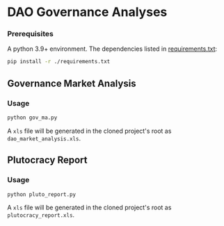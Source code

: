 # DAO Governance Analyses
### Prerequisites
A python 3.9+ environment.
The dependencies listed in [requirements.txt](./requirements.txt):
```bash
pip install -r ./requirements.txt
```
## Governance Market Analysis
### Usage
```bash
python gov_ma.py
```
A `xls` file will be generated in the cloned project's root as `dao_market_analysis.xls`.
## Plutocracy Report
### Usage
```bash
python pluto_report.py
```
A `xls` file will be generated in the cloned project's root as `plutocracy_report.xls`.
